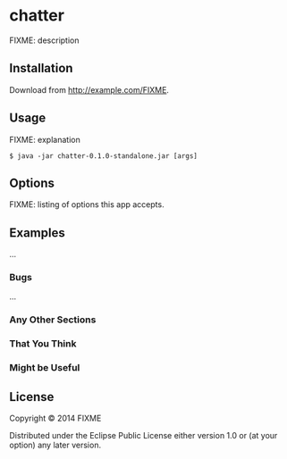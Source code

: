 # chatter

FIXME: description

## Installation

Download from http://example.com/FIXME.

## Usage

FIXME: explanation

    $ java -jar chatter-0.1.0-standalone.jar [args]

## Options

FIXME: listing of options this app accepts.

## Examples

...

### Bugs

...

### Any Other Sections
### That You Think
### Might be Useful

## License

Copyright © 2014 FIXME

Distributed under the Eclipse Public License either version 1.0 or (at
your option) any later version.
